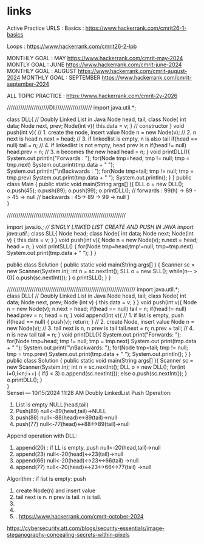 # links
Active Practice URLS : 
Basics : https://www.hackerrank.com/cmrit26-1-basics

Loops : https://www.hackerrank.com/cmrit26-2-lpb

MONTHLY GOAL : MAY
https://www.hackerrank.com/cmrit-may-2024
MONTLY GOAL : JUNE
https://www.hackerrank.com/cmrit-june-2024
MONTHLY GOAL : AUGUST
https://www.hackerrank.com/cmrit-august-2024
MONTHLY GOAL : SEPTEMBER
https://www.hackerrank.com/cmrit-september-2024

ALL TOPIC PRACTICE : 
https://www.hackerrank.com/cmrit-2y-2026

//////////////////////Dll///////////////////
import java.util.*;  

class DLL{ // Doubly Linked List in Java
    Node head, tail;
    class Node{ 
        int data; 
        Node next, prev; 
        Node(int v){ this.data = v; } // constructor
    } 
    void push(int v){
        // 1. create the node, insert value
        Node n = new Node(v);
        // 2. n next is head
        n.next = head;
        // 3. if linkedlist is empty, n is also tail
        if(head == null) tail = n;
        // 4. if linkedlist is not empty, head prev is n
        if(head != null) head.prev = n;
        // 3. n becomes the new head
        head = n;
    }
    void printDLL(){
        System.out.println("Forwards : ");
        for(Node tmp=head; tmp != null; tmp = tmp.next) 
            System.out.print(tmp.data + " ");
        System.out.println("\nBackwards : ");
        for(Node tmp=tail; tmp != null; tmp = tmp.prev) 
            System.out.print(tmp.data + " ");
        System.out.println();
    }
} 
public class Main  { 
    public static void main(String args[] ){ 
        DLL o = new DLL();
        o.push(45); o.push(89); o.push(99);
        o.printDLL(); 
        // forwards : 99(h) -> 89 -> 45 -> null
        // backwards : 45-> 89 -> 99 -> null
    }  
}  


//////////////////////////////////////////////////////////////

import java.io.*; // SINGLY LINKED LIST CREATE AND PUSH IN JAVA
import java.util.*; 
class SLL{
    Node head;
    class Node{
        int data; Node next; Node(int v) { this.data = v; }
    }
    void push(int v){
        Node n = new Node(v); n.next = head; head = n;
    }
    void printSLL() { 
        for(Node tmp=head;tmp!=null; tmp=tmp.next)
            System.out.print(tmp.data + " "); 
    }
}

public class Solution {
    public static void main(String args[] )  {
        Scanner sc = new Scanner(System.in);
        int n = sc.nextInt();
        SLL o = new SLL();
        while(n-- > 0){
            o.push(sc.nextInt());
        }
        o.printSLL();
    }
}

///////////////////////////////////////////////////////////////////
import java.util.*;  
class DLL{ // Doubly Linked List in Java
    Node head, tail;
    class Node{ 
        int data;
        Node next, prev;
        Node (int v) { this.data = v; }
    } 
    void push(int v){ 
        Node n = new Node(v); 
        n.next = head;
        if(head == null) tail = n;
        if(head != null) head.prev = n;
        head = n;
    }
    void append(int v){
        // 1. if list is empty, push
        if(head == null) { push(v); return; }
        // 2. create Node, insert value
        Node n = new Node(v);
        // 3. tail next is n, n prev is tail
        tail.next = n; n.prev = tail;
        // 4. n is new tail
        tail = n;
    }
    void printDLL(){
        System.out.print("Forwards: ");
        for(Node tmp=head; tmp != null; tmp = tmp.next) 
            System.out.print(tmp.data + " ");
        System.out.print("\nBackwards: ");
        for(Node tmp=tail; tmp != null; tmp = tmp.prev) 
            System.out.print(tmp.data + " ");
        System.out.println();
    }
} 
public class Solution  { 
    public static void main(String args[] ){ 
        Scanner sc = new Scanner(System.in);
        int n = sc.nextInt();
        DLL o = new DLL();
        for(int i=0;i<n;i++) {
            if(i < 3) o.append(sc.nextInt());
            else o.push(sc.nextInt());
        }
        o.printDLL();
    }  
}  
Sensei — 10/15/2024 11:28 AM
Doubly LinkedList Push Operation: 
1. List is empty
NULL(head,tail)
2. Push(89)
null<-89(head,tail)->NULL
3. push(88)
null<-88(head)<->89(tail)->null
4. push(77)
null<-77(head)<->88<->89(tail)->null

Append operation with DLL:
1. append(20) : if LL is empty, push
null<-20(head,tail)->null
2. append(23) 
null<-20(head)<->23(tail)->null
3. append(66)
null<-20(head)<->23<->66(tail) ->null
4. append(77)
null<-20(head)<->23<->66<->77(tail) ->null

Algorithm : 
if list is empty: push
1. create Node(n) and insert value
2. tail next is n. n prev is tail. n is tail.
3.
4.
5. . https://www.hackerrank.com/cmrit-october-2024

https://cybersecurity.att.com/blogs/security-essentials/image-steganography-concealing-secrets-within-pixels
